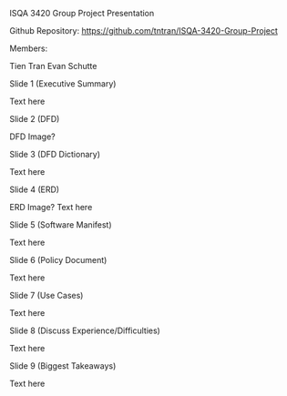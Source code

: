 ISQA 3420 Group Project Presentation

Github Repository: https://github.com/tntran/ISQA-3420-Group-Project

Members:

Tien Tran 
Evan Schutte 
 
Slide 1 (Executive Summary)

Text here

Slide 2 (DFD)

DFD Image?

Slide 3 (DFD Dictionary)

Text here

Slide 4 (ERD)

ERD Image? Text here

Slide 5 (Software Manifest)

Text here

Slide 6 (Policy Document)

Text here

Slide 7 (Use Cases)

Text here

Slide 8 (Discuss Experience/Difficulties)

Text here

Slide 9 (Biggest Takeaways)

Text here
